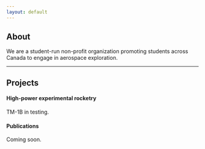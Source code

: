 ```yaml
---
layout: default
---
```


## About

We are a student-run non-profit organization promoting students across Canada to engage in aerospace exploration.

---

## Projects

#### High-power experimental rocketry

TM-1B in testing.

#### Publications

Coming soon.
